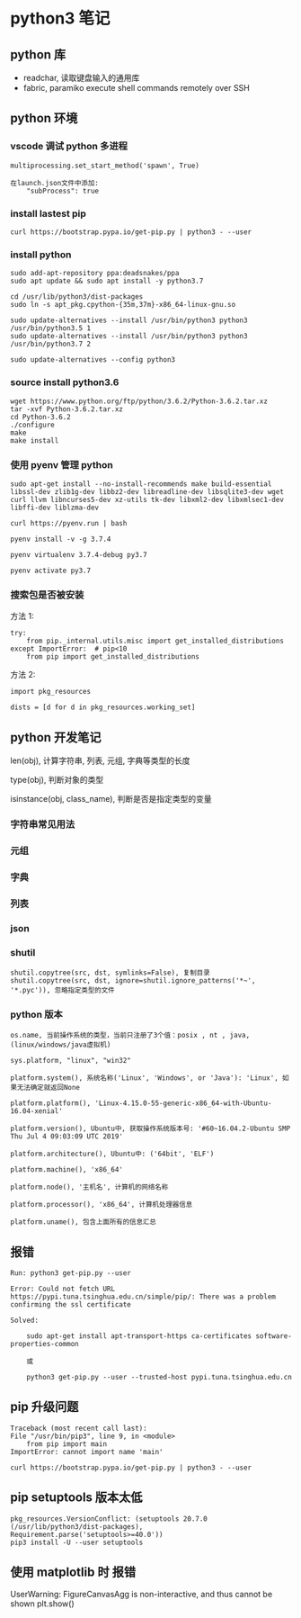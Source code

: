 # python3 笔记

## python 库

-   readchar, 读取键盘输入的通用库
-   fabric, paramiko
    execute shell commands remotely over SSH

## python 环境

### vscode 调试 python 多进程

    multiprocessing.set_start_method('spawn', True)

    在launch.json文件中添加:
        "subProcess": true

### install lastest pip

    curl https://bootstrap.pypa.io/get-pip.py | python3 - --user

### install python

    sudo add-apt-repository ppa:deadsnakes/ppa
    sudo apt update && sudo apt install -y python3.7

    cd /usr/lib/python3/dist-packages
    sudo ln -s apt_pkg.cpython-{35m,37m}-x86_64-linux-gnu.so

    sudo update-alternatives --install /usr/bin/python3 python3 /usr/bin/python3.5 1
    sudo update-alternatives --install /usr/bin/python3 python3 /usr/bin/python3.7 2

    sudo update-alternatives --config python3

### source install python3.6

    wget https://www.python.org/ftp/python/3.6.2/Python-3.6.2.tar.xz
    tar -xvf Python-3.6.2.tar.xz
    cd Python-3.6.2
    ./configure
    make
    make install

### 使用 pyenv 管理 python

    sudo apt-get install --no-install-recommends make build-essential libssl-dev zlib1g-dev libbz2-dev libreadline-dev libsqlite3-dev wget curl llvm libncurses5-dev xz-utils tk-dev libxml2-dev libxmlsec1-dev libffi-dev liblzma-dev

    curl https://pyenv.run | bash

    pyenv install -v -g 3.7.4

    pyenv virtualenv 3.7.4-debug py3.7

    pyenv activate py3.7

### 搜索包是否被安装

方法 1:

    try:
        from pip._internal.utils.misc import get_installed_distributions
    except ImportError:  # pip<10
        from pip import get_installed_distributions

方法 2:

    import pkg_resources

    dists = [d for d in pkg_resources.working_set]

## python 开发笔记

len(obj), 计算字符串, 列表, 元组, 字典等类型的长度

type(obj), 判断对象的类型

isinstance(obj, class_name), 判断是否是指定类型的变量

### 字符串常见用法

### 元组

### 字典

### 列表

### json

### shutil

    shutil.copytree(src, dst, symlinks=False), 复制目录
    shutil.copytree(src, dst, ignore=shutil.ignore_patterns('*~', '*.pyc')), 忽略指定类型的文件

### python 版本

    os.name, 当前操作系统的类型，当前只注册了3个值：posix , nt , java, (linux/windows/java虚拟机)

    sys.platform, "linux", "win32"

    platform.system(), 系统名称('Linux', 'Windows', or 'Java'): 'Linux', 如果无法确定就返回None

    platform.platform(), 'Linux-4.15.0-55-generic-x86_64-with-Ubuntu-16.04-xenial'

    platform.version(), Ubuntu中, 获取操作系统版本号: '#60~16.04.2-Ubuntu SMP Thu Jul 4 09:03:09 UTC 2019'

    platform.architecture(), Ubuntu中: ('64bit', 'ELF')

    platform.machine(), 'x86_64'

    platform.node(), '主机名', 计算机的网络名称

    platform.processor(), 'x86_64', 计算机处理器信息

    platform.uname(), 包含上面所有的信息汇总

## 报错

    Run: python3 get-pip.py --user

    Error: Could not fetch URL https://pypi.tuna.tsinghua.edu.cn/simple/pip/: There was a problem confirming the ssl certificate

    Solved:

        sudo apt-get install apt-transport-https ca-certificates software-properties-common

        或

        python3 get-pip.py --user --trusted-host pypi.tuna.tsinghua.edu.cn

## pip 升级问题

    Traceback (most recent call last):
    File "/usr/bin/pip3", line 9, in <module>
        from pip import main
    ImportError: cannot import name 'main'

    curl https://bootstrap.pypa.io/get-pip.py | python3 - --user

## pip setuptools 版本太低

    pkg_resources.VersionConflict: (setuptools 20.7.0 (/usr/lib/python3/dist-packages), Requirement.parse('setuptools>=40.0'))
    pip3 install -U --user setuptools

## 使用 matplotlib 时 报错

UserWarning: FigureCanvasAgg is non-interactive, and thus cannot be shown
plt.show()
